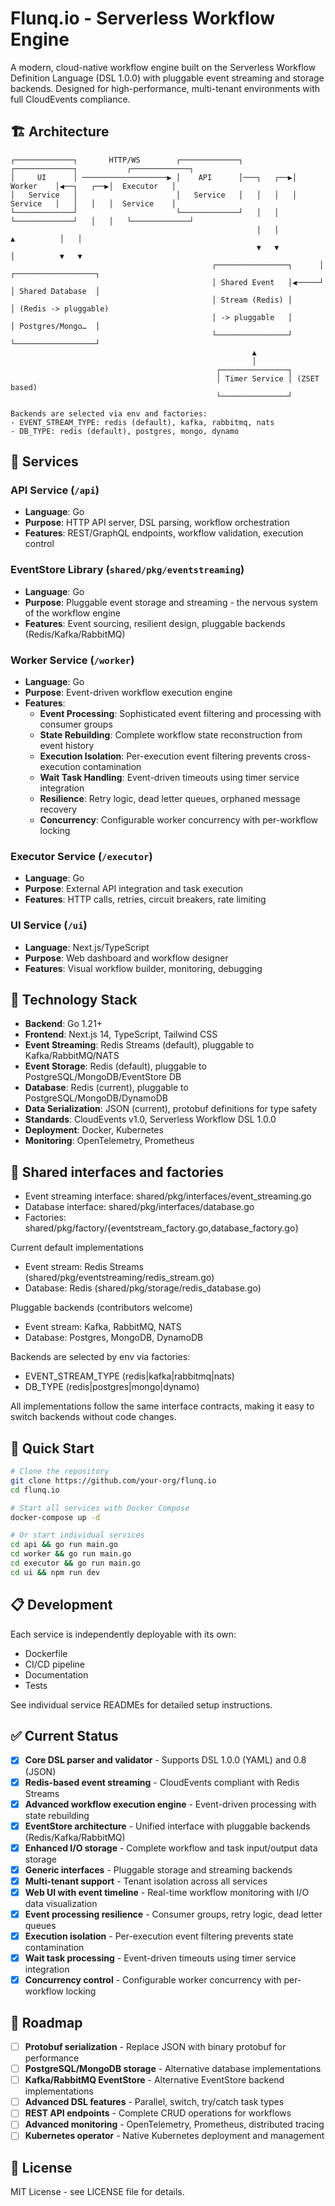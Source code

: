 # Flunq.io - Serverless Workflow Engine

A modern, cloud-native workflow engine built on the Serverless Workflow Definition Language (DSL 1.0.0) with pluggable event streaming and storage backends. Designed for high-performance, multi-tenant environments with full CloudEvents compliance.

## 🏗️ Architecture

```
┌─────────────┐       HTTP/WS        ┌─────────────┐           ┌─────────────┐           ┌─────────────┐
│     UI      │ ───────────────────▶ │    API      │───┐   ┌──▶│   Worker    │◀──┐   ┌──▶│  Executor   │
│   Service   │                      │   Service   │   │   │   │   Service   │   │   │   │  Service    │
└─────────────┘                      └─────────────┘   │   │   └─────────────┘   │   │   └─────────────┘
                                                       │   │          ▲          │   │
                                                       ▼   ▼          │          ▼   ▼
                                             ┌────────────────┐      │   ┌──────────────────┐
                                             │ Shared Event   │◀─────┘   │ Shared Database  │
                                             │ Stream (Redis) │          │ (Redis -> pluggable)
                                             │ -> pluggable   │          │ Postgres/Mongo…  │
                                             └────────────────┘          └──────────────────┘
                                                      ▲
                                                      │
                                              ┌───────────────┐
                                              │ Timer Service │ (ZSET based)
                                              └───────────────┘

Backends are selected via env and factories:
- EVENT_STREAM_TYPE: redis (default), kafka, rabbitmq, nats
- DB_TYPE: redis (default), postgres, mongo, dynamo
```

## 🚀 Services

### **API Service** (`/api`)
- **Language**: Go
- **Purpose**: HTTP API server, DSL parsing, workflow orchestration
- **Features**: REST/GraphQL endpoints, workflow validation, execution control

### **EventStore Library** (`shared/pkg/eventstreaming`)
- **Language**: Go
- **Purpose**: Pluggable event storage and streaming - the nervous system of the workflow engine
- **Features**: Event sourcing, resilient design, pluggable backends (Redis/Kafka/RabbitMQ)

### **Worker Service** (`/worker`)
- **Language**: Go
- **Purpose**: Event-driven workflow execution engine
- **Features**:
  - **Event Processing**: Sophisticated event filtering and processing with consumer groups
  - **State Rebuilding**: Complete workflow state reconstruction from event history
  - **Execution Isolation**: Per-execution event filtering prevents cross-execution contamination
  - **Wait Task Handling**: Event-driven timeouts using timer service integration
  - **Resilience**: Retry logic, dead letter queues, orphaned message recovery
  - **Concurrency**: Configurable worker concurrency with per-workflow locking

### **Executor Service** (`/executor`)
- **Language**: Go
- **Purpose**: External API integration and task execution
- **Features**: HTTP calls, retries, circuit breakers, rate limiting

### **UI Service** (`/ui`)
- **Language**: Next.js/TypeScript
- **Purpose**: Web dashboard and workflow designer
- **Features**: Visual workflow builder, monitoring, debugging

## 🔧 Technology Stack

- **Backend**: Go 1.21+
- **Frontend**: Next.js 14, TypeScript, Tailwind CSS
- **Event Streaming**: Redis Streams (default), pluggable to Kafka/RabbitMQ/NATS
- **Event Storage**: Redis (default), pluggable to PostgreSQL/MongoDB/EventStore DB
- **Database**: Redis (current), pluggable to PostgreSQL/MongoDB/DynamoDB
- **Data Serialization**: JSON (current), protobuf definitions for type safety
- **Standards**: CloudEvents v1.0, Serverless Workflow DSL 1.0.0
- **Deployment**: Docker, Kubernetes
- **Monitoring**: OpenTelemetry, Prometheus

## 🔌 Shared interfaces and factories

- Event streaming interface: shared/pkg/interfaces/event_streaming.go
- Database interface: shared/pkg/interfaces/database.go
- Factories: shared/pkg/factory/{eventstream_factory.go,database_factory.go}

Current default implementations
- Event stream: Redis Streams (shared/pkg/eventstreaming/redis_stream.go)
- Database: Redis (shared/pkg/storage/redis_database.go)

Pluggable backends (contributors welcome)
- Event stream: Kafka, RabbitMQ, NATS
- Database: Postgres, MongoDB, DynamoDB

Backends are selected by env via factories:
- EVENT_STREAM_TYPE (redis|kafka|rabbitmq|nats)
- DB_TYPE (redis|postgres|mongo|dynamo)

All implementations follow the same interface contracts, making it easy to switch backends without code changes.

## 🚀 Quick Start

```bash
# Clone the repository
git clone https://github.com/your-org/flunq.io
cd flunq.io

# Start all services with Docker Compose
docker-compose up -d

# Or start individual services
cd api && go run main.go
cd worker && go run main.go
cd executor && go run main.go
cd ui && npm run dev
```

## 📋 Development

Each service is independently deployable with its own:
- Dockerfile
- CI/CD pipeline
- Documentation
- Tests

See individual service READMEs for detailed setup instructions.

## ✅ Current Status

- [x] **Core DSL parser and validator** - Supports DSL 1.0.0 (YAML) and 0.8 (JSON)
- [x] **Redis-based event streaming** - CloudEvents compliant with Redis Streams
- [x] **Advanced workflow execution engine** - Event-driven processing with state rebuilding
- [x] **EventStore architecture** - Unified interface with pluggable backends (Redis/Kafka/RabbitMQ)
- [x] **Enhanced I/O storage** - Complete workflow and task input/output data storage
- [x] **Generic interfaces** - Pluggable storage and streaming backends
- [x] **Multi-tenant support** - Tenant isolation across all services
- [x] **Web UI with event timeline** - Real-time workflow monitoring with I/O data visualization
- [x] **Event processing resilience** - Consumer groups, retry logic, dead letter queues
- [x] **Execution isolation** - Per-execution event filtering prevents state contamination
- [x] **Wait task processing** - Event-driven timeouts using timer service integration
- [x] **Concurrency control** - Configurable worker concurrency with per-workflow locking

## 🎯 Roadmap

- [ ] **Protobuf serialization** - Replace JSON with binary protobuf for performance
- [ ] **PostgreSQL/MongoDB storage** - Alternative database implementations
- [ ] **Kafka/RabbitMQ EventStore** - Alternative EventStore backend implementations
- [ ] **Advanced DSL features** - Parallel, switch, try/catch task types
- [ ] **REST API endpoints** - Complete CRUD operations for workflows
- [ ] **Advanced monitoring** - OpenTelemetry, Prometheus, distributed tracing
- [ ] **Kubernetes operator** - Native Kubernetes deployment and management

## 📄 License

MIT License - see LICENSE file for details.
